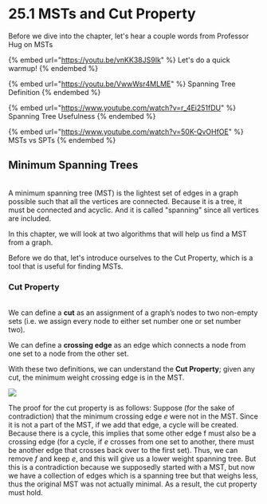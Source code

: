 # 25.1 MSTs and Cut Property

Before we dive into the chapter, let's hear a couple words from Professor Hug on MSTs

{% embed url="https://youtu.be/vnKK38JS9Ik" %}
Let's do a quick warmup!
{% endembed %}



{% embed url="https://youtu.be/VwwWsr4MLME" %}
Spanning Tree Definition
{% endembed %}



{% embed url="https://www.youtube.com/watch?v=r_4Ei251fDU" %}
Spanning Tree Usefulness
{% endembed %}



{% embed url="https://www.youtube.com/watch?v=50K-QvOHfOE" %}
MSTs vs SPTs
{% endembed %}



## Minimum Spanning Trees <a href="#minimum-spanning-trees" id="minimum-spanning-trees"></a>

\
A minimum spanning tree (MST) is the lightest set of edges in a graph possible such that all the vertices are connected. Because it is a tree, it must be connected and acyclic. And it is called "spanning" since all vertices are included.

In this chapter, we will look at two algorithms that will help us find a MST from a graph.

Before we do that, let's introduce ourselves to the Cut Property, which is a tool that is useful for finding MSTs.



### Cut Property <a href="#cut-property" id="cut-property"></a>

\
We can define a **cut** as an assignment of a graph’s nodes to two non-empty sets (i.e. we assign every node to either set number one or set number two).

We can define a **crossing edge** as an edge which connects a node from one set to a node from the other set.

With these two definitions, we can understand the **Cut Property**; given any cut, the minimum weight crossing edge is in the MST.

![](https://joshhug.gitbooks.io/hug61b/content/assets/Screen%20Shot%202019-04-14%20at%208.57.22%20PM.png)

The proof for the cut property is as follows: Suppose (for the sake of contradiction) that the minimum crossing edge _e_ were not in the MST. Since it is not a part of the MST, if we add that edge, a cycle will be created. Because there is a cycle, this implies that some other edge f must also be a crossing edge (for a cycle, if _e_ crosses from one set to another, there must be another edge that crosses back over to the first set). Thus, we can remove _f_ and keep _e_, and this will give us a lower weight spanning tree. But this is a contradiction because we supposedly started with a MST, but now we have a collection of edges which is a spanning tree but that weighs less, thus the original MST was not actually minimal. As a result, the cut property must hold.
